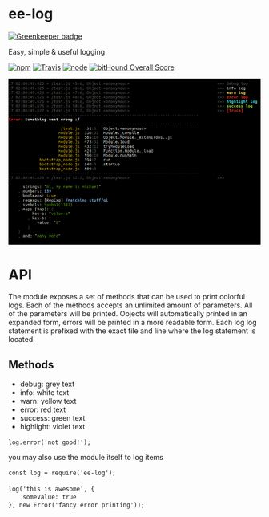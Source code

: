 # ee-log

[![Greenkeeper badge](https://badges.greenkeeper.io/eventEmitter/ee-log.svg)](https://greenkeeper.io/)

Easy, simple & useful logging


[![npm](https://img.shields.io/npm/dm/ee-log.svg?style=flat-square)](https://www.npmjs.com/package/ee-log)
[![Travis](https://img.shields.io/travis/eventEmitter/ee-log.svg?style=flat-square)](https://travis-ci.org/eventEmitter/ee-log)
[![node](https://img.shields.io/node/v/ee-log.svg?style=flat-square)](https://nodejs.org/)
[![bitHound Overall Score](https://www.bithound.io/github/eventEmitter/ee-log/badges/score.svg)](https://www.bithound.io/github/eventEmitter/ee-log)


![printscreen](docs/demo.png)


# API

The module exposes a set of methods that can be used to print colorful logs. Each of the methods accepts an unlimited amount of parameters. All of the parameters will be printed. Objects will automatically printed in an expanded form, errors will be printed in a more readable form. Each log log statement is prefixed with the exact file and line where the log statement is located.

## Methods

- debug: grey text
- info: white text
- warn: yellow text
- error: red text
- success: green text
- highlight: violet text

	

```
log.error('not good!');
```

you may also use the module itself to log items

```
const log = require('ee-log');

log('this is awesome', {
	someValue: true
}, new Error('fancy error printing'));
```
